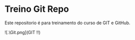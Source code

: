# Treino Git Repo

Este repositorio é para treinamento do curso de GIT e GitHub.

![.\Git.png](GIT !!)
